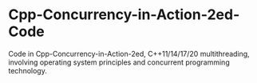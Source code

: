 # Cpp-Concurrency-in-Action-2ed-Code
Code in Cpp-Concurrency-in-Action-2ed, C++11/14/17/20 multithreading, involving operating system principles and concurrent programming technology.
